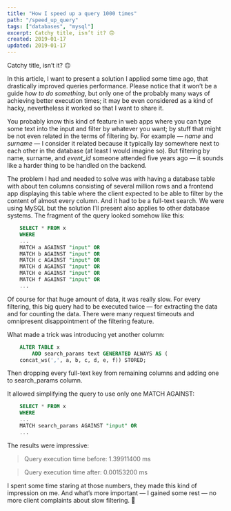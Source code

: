 ```yaml
---
title: "How I speed up a query 1000 times"
path: "/speed_up_query"
tags: ["databases", "mysql"]
excerpt: Catchy title, isn’t it? 🙃
created: 2019-01-17
updated: 2019-01-17
---
```


Catchy title, isn’t it? 🙃

In this article, I want to present a solution I applied some time ago, that drastically improved queries performance. Please notice that it won’t be a guide _how to do something_, but only one of the probably many ways of achieving better execution times; it may be even considered as a kind of hacky, nevertheless it worked so that I want to share it.

You probably know this kind of feature in web apps where you can type some text into the input and filter by whatever you want; by stuff that might be not even related in the terms of filtering by. For example — _name_ and _surname_ — I consider it related because it typically lay somewhere next to each other in the database (at least I would imagine so). But filtering by name, surname, and _event_id_ someone attended five years ago — it sounds like a harder thing to be handled on the backend.

The problem I had and needed to solve was with having a database table with about ten columns consisting of several million rows and a frontend app displaying this table where the client expected to be able to filter by the content of almost every column. And it had to be a full-text search. We were using MySQL but the solution I’ll present also applies to other database systems. The fragment of the query looked somehow like this:

```sql
    SELECT * FROM x
    WHERE
    ...
    MATCH a AGAINST "input" OR
    MATCH b AGAINST "input" OR
    MATCH c AGAINST "input" OR
    MATCH d AGAINST "input" OR
    MATCH e AGAINST "input" OR
    MATCH f AGAINST "input" OR
    ...
```

Of course for that huge amount of data, it was really slow. For every filtering, this big query had to be executed twice — for extracting the data and for counting the data. There were many request timeouts and omnipresent disappointment of the filtering feature.

What made a trick was introducing yet another column:

```sql
    ALTER TABLE x
        ADD search_params text GENERATED ALWAYS AS (
    concat_ws(',', a, b, c, d, e, f)) STORED;
```

Then dropping every full-text key from remaining columns and adding one to search_params column.

It allowed simplifying the query to use only one MATCH AGAINST:

```sql
    SELECT * FROM x
    WHERE
    ...
    MATCH search_params AGAINST "input" OR
    ...
```

The results were impressive:

> Query execution time before: 1.39911400 ms

> Query execution time after: 0.00153200 ms

I spent some time staring at those numbers, they made this kind of impression on me. And what’s more important — I gained some rest — no more client complaints about slow filtering. 🙈
